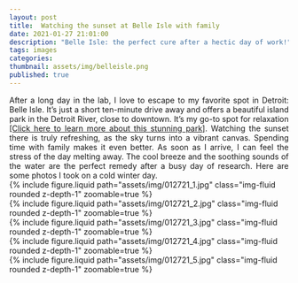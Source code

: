```yaml
---
layout: post
title:  Watching the sunset at Belle Isle with family
date: 2021-01-27 21:01:00
description: "Belle Isle: the perfect cure after a hectic day of work!" 
tags: images
categories:
thumbnail: assets/img/belleisle.png
published: true
---
```

<div style="text-align: justify"> After a long day in the lab, I love to escape to my favorite spot in Detroit: Belle Isle. It’s just a short ten-minute drive away and offers a beautiful island park in the Detroit River, close to downtown. It’s my go-to spot for relaxation <a href="https://en.wikipedia.org/wiki/Belle_Isle_Park">[Click here to learn more about this stunning park]</a>. Watching the sunset there is truly refreshing, as the sky turns into a vibrant canvas. Spending time with family makes it even better. As soon as I arrive, I can feel the stress of the day melting away. The cool breeze and the soothing sounds of the water are the perfect remedy after a busy day of research. Here are some photos I took on a cold winter day.</div>

<div class="row mt-3">
    <div class="col-sm mt-3 mt-md-0">
        {% include figure.liquid path="assets/img/012721_1.jpg" class="img-fluid rounded z-depth-1" zoomable=true %}
    </div>
</div>
<div class="row mt-3">
    <div class="col-sm mt-3 mt-md-0">
        {% include figure.liquid path="assets/img/012721_2.jpg" class="img-fluid rounded z-depth-1" zoomable=true %}
    </div>
    <div class="col-sm mt-3 mt-md-0">
        {% include figure.liquid path="assets/img/012721_3.jpg" class="img-fluid rounded z-depth-1" zoomable=true %}
    </div>
</div>
<div class="caption"></div>


<div class="row mt-3">
    <div class="col-sm mt-3 mt-md-0">
        {% include figure.liquid path="assets/img/012721_4.jpg" class="img-fluid rounded z-depth-1" zoomable=true %}
    </div>
    <div class="col-sm mt-3 mt-md-0">
        {% include figure.liquid path="assets/img/012721_5.jpg" class="img-fluid rounded z-depth-1" zoomable=true %}
    </div>
</div>

